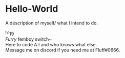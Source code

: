 # Hello-World
A description of myself/ what I intend to do.
<p><sup>lvl</sup>19<br>
  <I>Furry</I> femboy switch~<br>
Here to code A.I and who knows what else.<br>
Message me on discord if you need me at Fluff#0666.</p>
